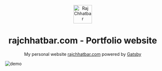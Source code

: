 <div align="center">
  <a href="https://rajchhatbar.com">
    <img alt="Raj Chhatbar" src="https://github.com/rajc1729/portfolio-website" width="60" />
  </a>
</div>
<h1 align="center">
  rajchhatbar.com - Portfolio website
</h1>
<p align="center">
  My personal website <a href="https://rajchhatbar.com" target="_blank">rajchhatbar.com</a> powered by <a href="https://www.gatsbyjs.org/" target="_blank">Gatsby</a>
</p>

![demo](https://user-images.githubusercontent.com/33519807/104059052-82c1e480-51a9-11eb-94a0-b478b7444e5a.png?raw=true)
